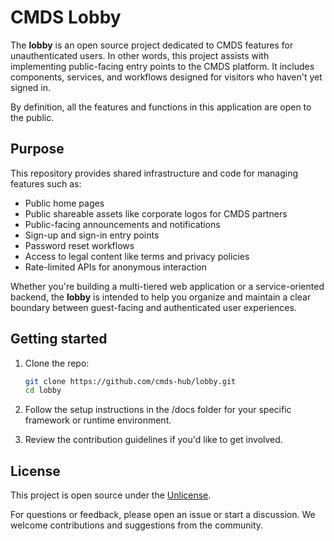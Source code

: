 # CMDS Lobby

The **lobby** is an open source project dedicated to CMDS features for unauthenticated users. In other words, this project assists with implementing public-facing entry points to the CMDS platform. It includes components, services, and workflows designed for visitors who haven't yet signed in.

By definition, all the features and functions in this application are open to the public. 

## Purpose

This repository provides shared infrastructure and code for managing features such as:

- Public home pages
- Public shareable assets like corporate logos for CMDS partners
- Public-facing announcements and notifications
- Sign-up and sign-in entry points
- Password reset workflows
- Access to legal content like terms and privacy policies
- Rate-limited APIs for anonymous interaction

Whether you're building a multi-tiered web application or a service-oriented backend, the **lobby** is intended to help you organize and maintain a clear boundary between guest-facing and authenticated user experiences.

## Getting started

1. Clone the repo:

   ```bash
   git clone https://github.com/cmds-hub/lobby.git
   cd lobby
   ```
   
2. Follow the setup instructions in the /docs folder for your specific framework or runtime environment.

3. Review the contribution guidelines if you'd like to get involved.

## License

This project is open source under the [Unlicense](https://en.wikipedia.org/wiki/Unlicense).

For questions or feedback, please open an issue or start a discussion. We welcome contributions and suggestions from the community.
